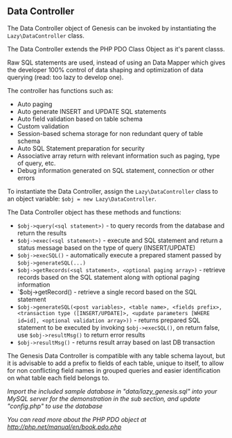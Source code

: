 Data Controller
---

The Data Controller object of Genesis can be invoked by instantiating the `Lazy\DataController` class.

The Data Controller extends the PHP PDO Class Object as it's parent classs.

Raw SQL statements are used, instead of using an Data Mapper which gives the developer 100% control of data shaping and optimization of data querying (read: too lazy to develop one).

The controller has functions such as:
* Auto paging
* Auto generate INSERT and UPDATE SQL statements
* Auto field validation based on table schema
* Custom validation
* Session-based schema storage for non redundant query of table schema
* Auto SQL Statement preparation for security
* Associative array return with relevant information such as paging, type of query, etc.
* Debug information generated on SQL statement, connection or other errors

To instantiate the Data Controller, assign the `Lazy\DataController` class to an object variable: `$obj = new Lazy\DataController`.

The Data Controller object has these methods and functions:

* `$obj->query(<sql statement>)` - to query records from the database and return the results
* `$obj->exec(<sql statement>)` - execute and SQL statement and return a status message based on the type of query (INSERT/UPDATE)
* `$obj->execSQL()` - automatically execute a prepared stament passed by `$obj->generateSQL(...)`
* `$obj->getRecords(<sql statement>, <optional paging array>)` - retrieve records based on the SQL statement along with optional paging information
* `$obj->getRecord(<sql statement>) - retrieve a single record based on the SQL statement
* `$obj->generateSQL(<post variables>, <table name>, <fields prefix>, <transaction type ([INSERT/UPDATE]>, <update parameters [WHERE id=id], <optional validation array>))` - returns prepared SQL statement to be executed by invoking `$obj->execSQL()`, on return false, use `$obj->resultMsg()` to return error results
* `$obj->resultMsg()` - returns result array based on last DB transaction


The Genesis Data Controller is compatible with any table schema layout, but it is advisable to add a prefix to fields of each table, unique to itself, to allow for non conflicting field names in grouped queries and easier identification on what table each field belongs to.

*Import the included sample database in "data/lazy_genesis.sql" into your MySQL server for the demonstration in the sub section, and update "config.php" to use the database*

*You can read more about the PHP PDO object at http://php.net/manual/en/book.pdo.php*
